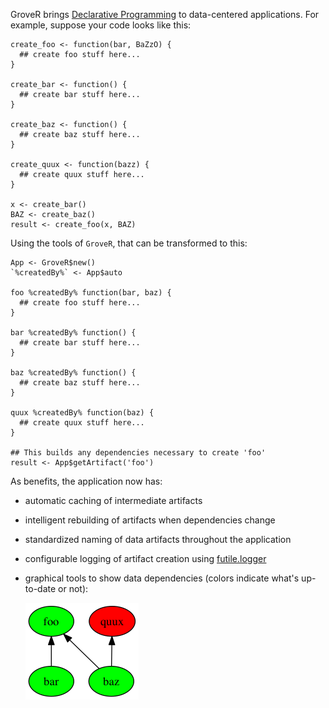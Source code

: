 GroveR brings [Declarative Programming](https://en.wikipedia.org/wiki/Declarative_programming)
to data-centered applications.  For example, suppose your code looks like this:

```
create_foo <- function(bar, BaZzO) {
  ## create foo stuff here...
}

create_bar <- function() {
  ## create bar stuff here...
}

create_baz <- function() {
  ## create baz stuff here...
}

create_quux <- function(bazz) {
  ## create quux stuff here...
}

x <- create_bar()
BAZ <- create_baz()
result <- create_foo(x, BAZ)
```

Using the tools of `GroveR`, that can be transformed to this:

```
App <- GroveR$new()
`%createdBy%` <- App$auto

foo %createdBy% function(bar, baz) {
  ## create foo stuff here...
}

bar %createdBy% function() {
  ## create bar stuff here...
}

baz %createdBy% function() {
  ## create baz stuff here...
}

quux %createdBy% function(baz) {
  ## create quux stuff here...
}

## This builds any dependencies necessary to create 'foo'
result <- App$getArtifact('foo')
```

As benefits, the application now has:

 * automatic caching of intermediate artifacts
 * intelligent rebuilding of artifacts when dependencies change
 * standardized naming of data artifacts throughout the application
 * configurable logging of artifact creation using [futile.logger](https://cran.r-project.org/web/packages/futile.logger/index.html)
 * graphical tools to show data dependencies (colors indicate what's up-to-date or not):

   ![data dependencies](docs/gv.png)
